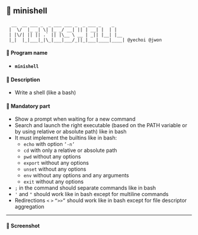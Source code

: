 ## :notebook_with_decorative_cover: minishell

```
  __  __ ___ _  _ ___ ___ _  _ ___ _    _
 |  \/  |_ _| \| |_ _/ __| || | __| |  | |
 | |\/| || || .` || |\__ \ __ | _|| |__| |__
 |_|  |_|___|_|\_|___|___/_||_|___|____|____| @yechoi @jwon

```

#### :page_facing_up: Program name

- **`minishell`**

#### :page_facing_up: Description

- Write a shell (like a bash)

#### :page_facing_up: Mandatory part

- Show a prompt when waiting for a new command
- Search and launch the right executable (based on the PATH variable or by using relative or absolute path) like in bash
- It must implement the builtins like in bash:
  - `echo` with option `’-n’`
  - `cd` with only a relative or absolute path
  - `pwd` without any options
  - `export` without any options
  - `unset` without any options
  - `env` without any options and any arguments
  - `exit` without any options
- `;` in the command should separate commands like in bash
- `'` and `"` should work like in bash except for multiline commands
- Redirections `<` `>` `“>>”` should work like in bash except for file descriptor aggregation

------

#### :page_facing_up: Screenshot
